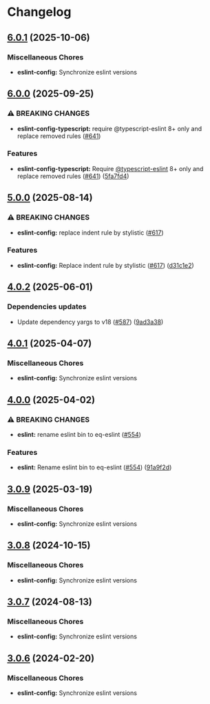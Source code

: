 # Changelog

## [6.0.1](https://github.com/kronostechnologies/standards/compare/eslint-config@v6.0.0...eslint-config@v6.0.1) (2025-10-06)


### Miscellaneous Chores

* **eslint-config:** Synchronize eslint versions

## [6.0.0](https://github.com/kronostechnologies/standards/compare/eslint-config@v5.0.0...eslint-config@v6.0.0) (2025-09-25)


### ⚠ BREAKING CHANGES

* **eslint-config-typescript:** require @typescript-eslint 8+ only and replace removed rules ([#641](https://github.com/kronostechnologies/standards/issues/641))

### Features

* **eslint-config-typescript:** Require [@typescript-eslint](https://github.com/typescript-eslint) 8+ only and replace removed rules ([#641](https://github.com/kronostechnologies/standards/issues/641)) ([5fa7fd4](https://github.com/kronostechnologies/standards/commit/5fa7fd4a8b8b26ac0396029dfc0ebe708985580c))

## [5.0.0](https://github.com/kronostechnologies/standards/compare/eslint-config@v4.0.2...eslint-config@v5.0.0) (2025-08-14)


### ⚠ BREAKING CHANGES

* **eslint-config:** replace indent rule by stylistic ([#617](https://github.com/kronostechnologies/standards/issues/617))

### Features

* **eslint-config:** Replace indent rule by stylistic ([#617](https://github.com/kronostechnologies/standards/issues/617)) ([d31c1e2](https://github.com/kronostechnologies/standards/commit/d31c1e2af2239a939d061b77aed04911c1643daf))

## [4.0.2](https://github.com/kronostechnologies/standards/compare/eslint-config@v4.0.1...eslint-config@v4.0.2) (2025-06-01)


### Dependencies updates

* Update dependency yargs to v18 ([#587](https://github.com/kronostechnologies/standards/issues/587)) ([9ad3a38](https://github.com/kronostechnologies/standards/commit/9ad3a38909970d3774fb7e8a31591c6b8fe2f109))

## [4.0.1](https://github.com/kronostechnologies/standards/compare/eslint-config@v4.0.0...eslint-config@v4.0.1) (2025-04-07)


### Miscellaneous Chores

* **eslint-config:** Synchronize eslint versions

## [4.0.0](https://github.com/kronostechnologies/standards/compare/eslint-config@v3.0.9...eslint-config@v4.0.0) (2025-04-02)


### ⚠ BREAKING CHANGES

* **eslint:** rename eslint bin to eq-eslint ([#554](https://github.com/kronostechnologies/standards/issues/554))

### Features

* **eslint:** Rename eslint bin to eq-eslint ([#554](https://github.com/kronostechnologies/standards/issues/554)) ([91a9f2d](https://github.com/kronostechnologies/standards/commit/91a9f2dc0cc4f0908887bd559fa3a8377dc374f5))

## [3.0.9](https://github.com/kronostechnologies/standards/compare/eslint-config@v3.0.8...eslint-config@v3.0.9) (2025-03-19)


### Miscellaneous Chores

* **eslint-config:** Synchronize eslint versions

## [3.0.8](https://github.com/kronostechnologies/standards/compare/eslint-config@v3.0.7...eslint-config@v3.0.8) (2024-10-15)


### Miscellaneous Chores

* **eslint-config:** Synchronize eslint versions

## [3.0.7](https://github.com/kronostechnologies/standards/compare/eslint-config@v3.0.6...eslint-config@v3.0.7) (2024-08-13)


### Miscellaneous Chores

* **eslint-config:** Synchronize eslint versions

## [3.0.6](https://github.com/kronostechnologies/standards/compare/eslint-config-v3.0.5...eslint-config@v3.0.6) (2024-02-20)


### Miscellaneous Chores

* **eslint-config:** Synchronize eslint versions
